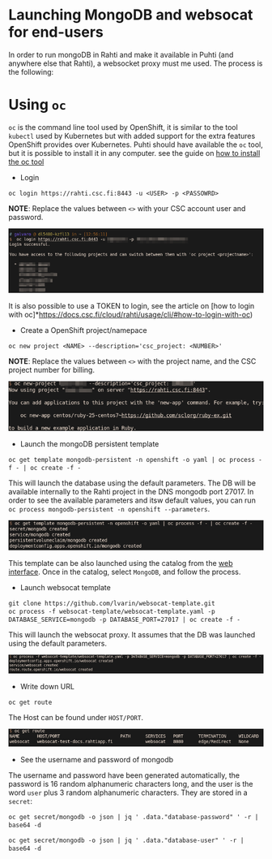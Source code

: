 # Launching MongoDB and websocat for end-users

In order to run mongoDB in Rahti and make it available in Puhti (and anywhere else that Rahti), a websocket proxy must me used. The process is the following:

# Using `oc`

`oc` is the command line tool used by OpenShift, it is similar to the tool `kubectl` used by Kubernetes but with added support for the extra features OpenShift provides over Kubernetes. Puhti should have available the `oc` tool, but it is possible to install it in any computer. see the guide on [how to install the oc tool](https://docs.csc.fi/cloud/rahti/usage/cli/#how-to-install-the-oc-tool)

* Login

```
oc login https://rahti.csc.fi:8443 -u <USER> -p <PASSOWRD>
```
**NOTE**: Replace the values between `<>` with your CSC account user and password.

![oc login](oc-login.png)

It is also possible to use a TOKEN to login, see the article on [how to login with oc]*https://docs.csc.fi/cloud/rahti/usage/cli/#how-to-login-with-oc)

* Create a OpenShift project/namepace

```
oc new project <NAME> --description='csc_project: <NUMBER>'
```
 **NOTE**: Replace the values between `<>` with the project name, and the CSC project number for billing.

![oc new-project](oc-new-project.png)

* Launch the mongoDB persistent template

```
oc get template mongodb-persistent -n openshift -o yaml | oc process -f - | oc create -f -
```

This will launch the database using the default parameters. The DB will be available internally to the Rahti project in the DNS mongodb port 27017. In order to see the available parameters and itsw default values, you can run `oc process mongodb-persistent -n openshift --parameters`.

![oc template mongodb](oc-template-mongodb.png)

This template can be also launched using the catalog from the [web interface](https://rahti.csc.fi:8443/). Once in the catalog, select `MongoDB`, and follow the process.

* Launch websocat template

```
git clone https://github.com/lvarin/websocat-template.git
oc process -f websocat-template/websocat-template.yaml -p DATABASE_SERVICE=mongodb -p DATABASE_PORT=27017 | oc create -f -
```

This will launch the websocat proxy. It assumes that the DB was launched using the default parameters.

![oc template websocat](oc-template-websocat.png)

* Write down URL

```
oc get route
```

The Host can be found under `HOST/PORT`.

![oc get route](oc-get-route.png)

* See the username and password of mongodb

The username and password have been generated automatically, the password is 16 random alphanumeric characters long, and the user is the word `user` plus 3 random alphanumeric characters. They are stored in a `secret`:


```
oc get secret/mongodb -o json | jq ' .data."database-password" ' -r | base64 -d
```

```
oc get secret/mongodb -o json | jq ' .data."database-user" ' -r | base64 -d
```


